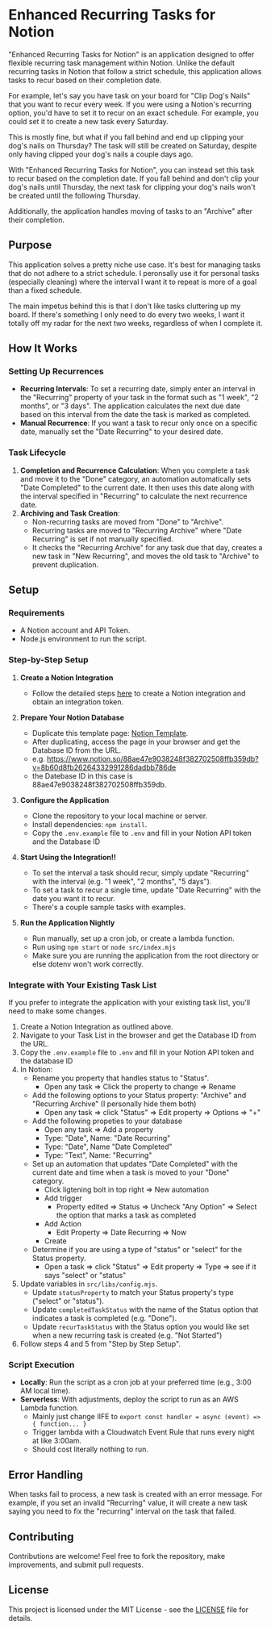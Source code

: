 # Enhanced Recurring Tasks for Notion

"Enhanced Recurring Tasks for Notion" is an application designed to offer flexible recurring task management within Notion. Unlike the default recurring tasks in Notion that follow a strict schedule, this application allows tasks to recur based on their completion date. 

For example, let's say you have task on your board for "Clip Dog's Nails" that you want to recur every week. If you were using a Notion's recurring option, you'd have to set it to recur on an exact schedule. For example, you could set it to create a new task every Saturday.

This is mostly fine, but what if you fall behind and end up clipping your dog's nails on Thursday? The task will still be created on Saturday, despite only having clipped your dog's nails a couple days ago. 

With "Enhanced Recurring Tasks for Notion", you can instead set this task to recur based on the completion date. If you fall behind and don't clip your dog's nails until Thursday, the next task for clipping your dog's nails won't be created until the following Thursday. 

Additionally, the application handles moving of tasks to an "Archive" after their completion. 

## Purpose

This application solves a pretty niche use case. It's best for managing tasks that do not adhere to a strict schedule. I peronsally use it for personal tasks (especially cleaning) where the interval I want it to repeat is more of a goal than a fixed schedule. 

The main impetus behind this is that I don't like tasks cluttering up my board. If there's something I only need to do every two weeks, I want it totally off my radar for the next two weeks, regardless of when I complete it. 

## How It Works

### Setting Up Recurrences
- **Recurring Intervals**: To set a recurring date, simply enter an interval in the "Recurring" property of your task in the format such as "1 week", "2 months", or "3 days". The application calculates the next due date based on this interval from the date the task is marked as completed.
- **Manual Recurrence**: If you want a task to recur only once on a specific date, manually set the "Date Recurring" to your desired date.

### Task Lifecycle
1. **Completion and Recurrence Calculation**: When you complete a task and move it to the "Done" category, an automation automatically sets "Date Completed" to the current date. It then uses this date along with the interval specified in "Recurring" to calculate the next recurrence date.
2. **Archiving and Task Creation**:
    - Non-recurring tasks are moved from "Done" to "Archive".
    - Recurring tasks are moved to "Recurring Archive" where "Date Recurring" is set if not manually specified.
    - It checks the "Recurring Archive" for any task due that day, creates a new task in "New Recurring", and moves the old task to "Archive" to prevent duplication.

## Setup

### Requirements
- A Notion account and API Token.
- Node.js environment to run the script.

### Step-by-Step Setup

1. **Create a Notion Integration**
   - Follow the detailed steps [here](https://developers.notion.com/docs/create-a-notion-integration) to create a Notion integration and obtain an integration token.

2. **Prepare Your Notion Database**
   - Duplicate this template page: [Notion Template](https://rounded-produce-1bd.notion.site/88ae47e9038248f382702508ffb359db?v=8b60d8fb26264332991286dadbb786de).
   - After duplicating, access the page in your browser and get the Database ID from the URL.
   - e.g. https://www.notion.so/88ae47e9038248f382702508ffb359db?v=8b60d8fb26264332991286dadbb786de
   - the Datebase ID in this case is 88ae47e9038248f382702508ffb359db. 

3. **Configure the Application**
   - Clone the repository to your local machine or server.
   - Install dependencies: `npm install`.
   - Copy the `.env.example` file to `.env` and fill in your Notion API token and the Database ID
     
4. **Start Using the Integration!!**
   - To set the interval a task should recur, simply update "Recurring" with the interval (e.g. "1 week", "2 months", "5 days").
   - To set a task to recur a single time, update "Date Recurring" with the date you want it to recur.
   - There's a couple sample tasks with examples.

5. **Run the Application Nightly**
    - Run manually, set up a cron job, or create a lambda function. 
    - Run using `npm start` or `node src/index.mjs`
    - Make sure you are running the application from the root directory or else dotenv won't work correctly.
  
###  **Integrate with Your Existing Task List**
If you prefer to integrate the application with your existing task list, you'll need to make some changes. 
1. Create a Notion Integration as outlined above. 
2. Navigate to your Task List in the browser and get the Database ID from the URL.
3. Copy the `.env.example` file to `.env` and fill in your Notion API token and the database ID
4. In Notion:
   - Rename you property that handles status to "Status".
       - Open any task => Click the property to change => Rename 
   - Add the following options to your Status property: "Archive" and "Recurring Archive" (I personally hide them both) 
       - Open any task => click "Status" => Edit property => Options => "+"
   - Add the following propeties to your database
       - Open any task => Add a property 
       - Type: "Date", Name: "Date Recurring"
       - Type: "Date", Name "Date Completed"
       - Type: "Text", Name: "Recurring"
   - Set up an automation that updates "Date Completed" with the current date and time when a task is moved to your "Done" category.
       - Click ligtening bolt in top right => New automation
       - Add trigger
           - Property edited => Status => Uncheck "Any Option" => Select the option that marks a task as completed
       - Add Action
           - Edit Property => Date Recurring => Now
       - Create  
   - Determine if you are using a type of "status" or "select" for the Status property.
       - Open a task => click "Status" => Edit property => Type => see if it says "select" or "status" 
10. Update variables in `src/libs/config.mjs`.
    - Update `statusProperty` to match your Status property's type ("select" or "status").
    - Update `completedTaskStatus` with the name of the Status option that indicates a task is completed (e.g. "Done"). 
    - Update `recurTaskStatus` with the Status option you would like set when a new recurring task is created (e.g. "Not Started")
11. Follow steps 4 and 5 from "Step by Step Setup". 

### Script Execution
- **Locally**: Run the script as a cron job at your preferred time (e.g., 3:00 AM local time).
- **Serverless**: With adjustments, deploy the script to run as an AWS Lambda function.
    - Mainly just change IIFE to `export const handler = async (event) => { function... }`
    - Trigger lambda with a Cloudwatch Event Rule that runs every night at like 3:00am.
    - Should cost literally nothing to run. 

## Error Handling
When tasks fail to process, a new task is created with an error message. For example, if you set an invalid "Recurring" value, it will create a new task saying you need to fix the "recurring" interval on the task that failed. 

## Contributing
Contributions are welcome! Feel free to fork the repository, make improvements, and submit pull requests.

## License
This project is licensed under the MIT License - see the [LICENSE](LICENSE) file for details.
